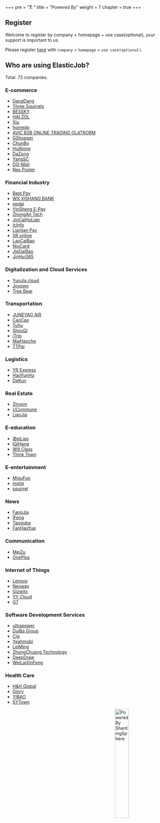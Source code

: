 +++
pre = "<b>7. </b>"
title = "Powered By"
weight = 7
chapter = true
+++

## Register

Welcome to register by company + homepage + use case(optional), your support is important to us.

Please register [here](https://github.com/apache/shardingsphere-elasticjob/issues/254) with `company` + `homepage` + `use case(optional)`.

## Who are using ElasticJob?

Total: 73 companies.

### E-commerce
<ul>
    <li><a href="http://www.dangdang.com/" rel="nofollow">DangDang</a></li>
    <li><a href="http://www.3songshu.com/" rel="nofollow">Three Squirrels</a></li>
    <li><a href="http://www.bessky.cn/" rel="nofollow">BESSKY</a></li>
    <li><a href="https://www.haizol.com/" rel="nofollow">HAI ZOL</a></li>
    <li><a href="http://www.xiu.com/" rel="nofollow">Xiu</a></li>
    <li><a href="https://www.homedo.com/" rel="nofollow">homedo</a></li>
    <li><a href="http://www.eavic.com/" rel="nofollow">AVIC B2B ONLINE TRADING OLATRORM</a></li>
    <li><a href="http://www.b5cai.com/" rel="nofollow">GShopper</a></li>
    <li><a href="https://www.chunbo.com/" rel="nofollow">ChunBo</a></li>
    <li><a href="https://www.cnhnb.com/" rel="nofollow">HuiNong</a></li>
    <li><a href="https://www.dazong.com/" rel="nofollow">DaZong</a></li>
    <li><a href="https://www.yunyangtao.com/" rel="nofollow">YangSC</a></li>
    <li><a href="https://www.dg-mall.com/" rel="nofollow">DG-Mail</a></li>
    <li><a href="https://nexposter.com/" rel="nofollow">Nex Poster</a></li>
</ul>

### Financial Industry
<ul>
    <li><a href="https://www.bestpay.com.cn/" rel="nofollow">Best Pay</a></li>
    <li><a href="http://www.wxsbank.com/" rel="nofollow">WX XISHANG BANK</a></li>
    <li><a href="https://www.ppdai.com/" rel="nofollow">ppdai</a></li>
    <li><a href="https://www.ysepay.com/" rel="nofollow">YinSheng E-Pay</a></li>
    <li><a href="https://www.zhongan.com/" rel="nofollow">ZhongAn Tech</a></li>
    <li><a href="http://www.jchl.com/" rel="nofollow">JinCaiHuLian</a></li>
    <li><a href="http://www.icinfo.cn/" rel="nofollow">IcInfo</a></li>
    <li><a href="https://www.lianlianpay.com/" rel="nofollow">Lianlian Pay</a></li>
    <li><a href="http://www.yaolaivip.com/" rel="nofollow">SR online</a></li>
    <li><a href="https://www.laocaibao.com/" rel="nofollow">LaoCaiBao</a></li>
    <li><a href="https://www.kaniu.com/" rel="nofollow">NiuCard</a></li>
    <li><a href="http://www.jiedaibao.com/" rel="nofollow">JieDaiBao</a></li>
    <li><a href="https://www.jinhui365.com/" rel="nofollow">JinHui365</a></li>
</ul>

### Digitalization and Cloud Services
<ul>
    <li><a href="http://www.yunjiacloud.com/" rel="nofollow">YunJia cloud</a></li>
    <li><a href="https://www.joyowo.com/" rel="nofollow">Joyowo</a></li>
    <li><a href="https://www.treebear.cn/" rel="nofollow">Tree Bear</a></li>
</ul>

### Transportation
<ul>
    <li><a href="http://www.juneyaoair.com/" rel="nofollow">JUNEYAO AIR</a></li>
    <li><a href="https://www.caocaokeji.cn/" rel="nofollow">CaoCao</a></li>
    <li><a href="https://www.tuhu.cn/" rel="nofollow">Tuhu</a></li>
    <li><a href="https://www.01zhuanche.com/" rel="nofollow">ShouQi</a></li>
    <li><a href="https://www.itrip.com/" rel="nofollow">iTrip</a></li>
    <li><a href="https://www.maihaoche.com/" rel="nofollow">MaiHaoche</a></li>
    <li><a href="https://www.ttpai.cn/" rel="nofollow">TTPai</a></li>
</ul>

### Logistics
<ul>
    <li><a href="http://www.yto.net.cn/" rel="nofollow">YR Express</a></li>
    <li><a href="http://www.haoyunhu56.com/" rel="nofollow">HaoYunHu</a></li>
    <li><a href="http://www.dekuncn.com/" rel="nofollow">DeKun</a></li>
</ul>

### Real Estate
<ul>
    <li><a href="http://www.ziroom.com/" rel="nofollow">ZIroom</a></li>
    <li><a href="https://www.ucommune.com/" rel="nofollow">UCommune</a></li>
    <li><a href="https://www.lianjia.com/" rel="nofollow">LianJia</a></li>
</ul>

### E-education
<ul>
    <li><a href="https://www.ibeiliao.com/" rel="nofollow">IBeiLiao</a></li>
    <li><a href="http://www.iqihang.com/" rel="nofollow">IQiHang</a></li>
    <li><a href="https://willclass.com/" rel="nofollow">Will Class</a></li>
    <li><a href="http://www.thinktown.com/" rel="nofollow">Think Town</a></li>
</ul>

### E-entertainment
<ul>
    <li><a href="https://g.10086.cn/" rel="nofollow">MiguFun</a></li>
    <li><a href="https://www.motie.com/" rel="nofollow">motie</a></li>
    <li><a href="http://changemax.cn/" rel="nofollow">squirrel</a></li>
</ul>

### News
<ul>
    <li><a href="http://bj.fangjia.com/" rel="nofollow">FangJia</a></li>
    <li><a href="https://auto.ifeng.com/" rel="nofollow">IFeng</a></li>
    <li><a href="https://www.taoguba.com.cn/" rel="nofollow">Taoguba</a></li>
    <li><a href="https://www.fanhaoyue.com/" rel="nofollow">FanHaoYue</a></li>
</ul>

### Communication
<ul>
    <li><a href="https://www.meizu.com/" rel="nofollow">MeiZu</a></li>
    <li><a href="https://www.oneplus.com/cn" rel="nofollow">OnePlus</a></li>
</ul>

### Internet of Things
<ul>
    <li><a href="https://thinkiot.lenovo.com/" rel="nofollow">Lenovo</a></li>
    <li><a href="http://www.neoway.com/" rel="nofollow">Neoway</a></li>
    <li><a href="https://www.gizwits.com/" rel="nofollow">Gizwits</a></li>
    <li><a href="http://www.gdyuanpeng.com/" rel="nofollow">YY Cloud</a></li>
    <li><a href="https://www.g7.com.cn/" rel="nofollow">G7</a></li>
</ul>

### Software Development Services
<ul>
    <li><a href="https://www.ultrapower.com.cn/" rel="nofollow">ultrapower</a></li>
    <li><a href="http://www.duiba.com.cn" rel="nofollow">DuiBa Group</a></li>
    <li><a href="http://www.cig.com.cn/" rel="nofollow">Cig</a></li>
    <li><a href="https://cn.yeahmobi.com/" rel="nofollow">Yeahmobi</a></li>
    <li><a href="http://www.leimingtech.com/" rel="nofollow">LeiMing</a></li>
    <li><a href="https://www.zyzc8.com/" rel="nofollow">ZhongChuang Technology</a></li>
    <li><a href="http://www.deepdraw.cn/" rel="nofollow">DeepDraw</a></li>
    <li><a href="https://www.go-future.cn/" rel="nofollow">WeiLaiXinFeng</a></li>
</ul>

### Health Care
<ul>
    <li><a href="https://www.hh.global/" rel="nofollow">H&H Global</a></li>
    <li><a href="http://www.yunyichina.cn/" rel="nofollow">Glory</a></li>
    <li><a href="https://www.120yibao.com/" rel="nofollow">YIBAO</a></li>
    <li><a href="https://www.sytown.cn/" rel="nofollow">SYTown</a></li>
</ul>

<img src="https://shardingsphere.apache.org/community/image/powered-by.png" width = "30%" height = "30%" align="right" alt="Powered By ShardingSphere" />
